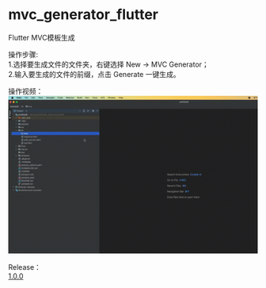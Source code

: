 # mvc_generator_flutter

Flutter MVC模板生成

操作步骤:<br>
1.选择要生成文件的文件夹，右键选择 New -> MVC Generator；<br>
2.输入要生成的文件的前缀，点击 Generate 一键生成。

操作视频：
![操作视频](https://raw.githubusercontent.com/windows7lake/mvc_generator_flutter/main/image/%E6%93%8D%E4%BD%9C%E8%A7%86%E9%A2%91.gif)

Release：<br>
[1.0.0](https://github.com/windows7lake/mvc_generator_flutter/files/13747991/mvc_generator-1.0.0.zip)